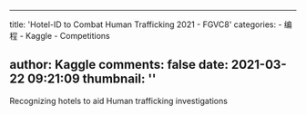 
---
title: 'Hotel-ID to Combat Human Trafficking 2021 - FGVC8'
categories: 
    - 编程
    - Kaggle
    - Competitions

author: Kaggle
comments: false
date: 2021-03-22 09:21:09
thumbnail: ''
---

<div>   
Recognizing hotels to aid Human trafficking investigations  
</div>
            